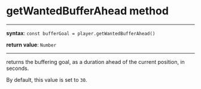 # getWantedBufferAhead method

---

**syntax**: `const bufferGoal = player.getWantedBufferAhead()`

**return value**: `Number`

---

returns the buffering goal, as a duration ahead of the current position, in
seconds.

By default, this value is set to `30`.
